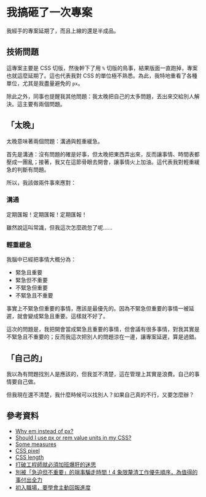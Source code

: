# 我搞砸了一次專案

我經手的專案延期了，而且上線的還是半成品。

## 技術問題

這專案主要是 CSS 切版，然後幹下了用 `%` 切版的鳥事，結果版面一直跑掉，專案也就這麼延期了。這也代表我對 CSS 的單位極不熟悉。為此，我特地重看了各種單位，尤其是我盡量避免的 `px`。

除此之外，同事也提醒我其他問題：我太晚把自己的太多問題，丟出來交給別人解決。這主要有兩個問題。

## 「太晚」

太晚意味著兩個問題：溝通與輕重緩急。

首先是溝通：沒有問題的確是好事，但太晚把東西弄出來，反而讓事情、時間表都壓成一團亂；接著，我又在這節骨眼去開會，讓事情火上加油。這代表我對輕重緩急的判斷有問題。

所以，我該做兩件事來應對：

### 溝通

定期匯報！定期匯報！定期匯報！

雖然說這叫常識，但我這次怎麼疏忽了呢……

### 輕重緩急

我腦中已經把事情大概分為：

* 緊急且重要
* 緊急但不重要
* 不緊急但重要
* 不緊急且不重要

事實上不緊急但重要的事情，應該是最優先的。因為不緊急但重要的事情一被延遲，就會變成緊急且重要。這樣就不好了。

這次的問題是，我把開會當成緊急且重要的事情，但會議有很多事情，對我其實是不緊急且不重要的；反而我這次把別人的問題涼在一邊，讓專案延遲，算是過錯。

## 「自己的」

我以為有問題找別人是應該的，但我並不清楚，這在管理上其實是浪費。自己的事情要自己做。

但我現在還不清楚，我什麼時候可以找別人？如果自己真的不行，又要怎麼辦？

## 參考資料

* [Why em instead of px?](https://stackoverflow.com/questions/609517/why-em-instead-of-px)
* [Should I use px or rem value units in my CSS?](https://stackoverflow.com/questions/11799236/should-i-use-px-or-rem-value-units-in-my-css)
* [Some measures](https://jsfiddle.net/4h8crxoL)
* [CSS pixel](https://developer.mozilla.org/en-US/docs/Glossary/CSS_pixel)
* [CSS length](https://developer.mozilla.org/en-US/docs/Web/CSS/length)
* [打破工程師就必須加班爆肝的迷思](https://idoc.hexschool.com/tobef2e/da-po-gong-cheng-shi-jiu-bi-xu-jia-ban-bao-gan-de-mi-si.html)
* [別被「急迫但不重要」的瑣事騙走時間！4 象限釐清工作優先順序，為值得的事付出全力](https://www.managertoday.com.tw/articles/view/52761)
* [初入職場，要學會主動回報進度](https://ithelp.ithome.com.tw/articles/10213129)
